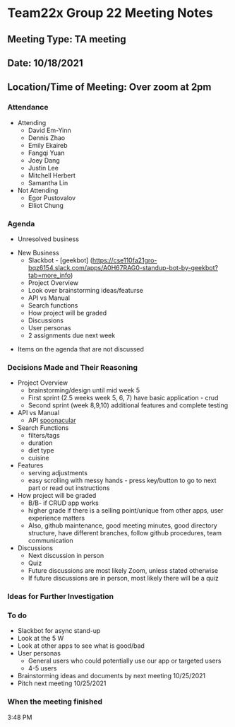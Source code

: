 
# Team22x Group 22 Meeting Notes
## Meeting Type: TA meeting
## Date: 10/18/2021
## Location/Time of Meeting: Over zoom at 2pm

### Attendance 
* Attending
  * David Em-Yinn
  * Dennis Zhao
  * Emily Ekaireb
  * Fangqi Yuan
  * Joey Dang
  * Justin Lee
  * Mitchell Herbert 
  * Samantha Lin
* Not Attending
  * Egor Pustovalov
  * Elliot Chung
  
### Agenda
  
- Unresolved business

* New Business
    * Slackbot - [geekbot] (https://cse110fa21gro-bqz6154.slack.com/apps/A0H67RAG0-standup-bot-by-geekbot?tab=more_info)
    * Project Overview
    * Look over brainstorming ideas/featurse
    * API vs Manual
    * Search functions
    * How project will be graded
    * Discussions
    * User personas
    * 2 assignments due next week

- Items on the agenda that are not discussed 

  
 ### Decisions Made and Their Reasoning
 * Project Overview
    * brainstorming/design until mid week 5
    * First sprint (2.5 weeks week 5, 6, 7) have basic application - crud
    * Second sprint (week 8,9,10) additional features and complete testing
 * API vs Manual
    * API [spoonacular](https://spoonacular.com/api/docs/recipes-api)
 * Search Functions
    * filters/tags
    * duration
    * diet type
    * cuisine
 * Features
    * serving adjustments
    * easy scrolling with messy hands - press key/button to go to next part or read out instructions
 * How project will be graded
    * B/B- if CRUD app works
    * higher grade if there is a selling point/unique from other apps, user experience matters
    * Also, github maintenance, good meeting minutes, good directory structure, have different branches, follow github procedures, team communication
 * Discussions
    * Next discussion in person
    * Quiz
    * Future discussions are most likely Zoom, unless stated otherwise
    * If future discussions are in person, most likely there will be a quiz

 ### Ideas for Further Investigation

### To do
* Slackbot for async stand-up
* Look at the 5 W
* Look at other apps to see what is good/bad
* User personas
    * General users who could potentially use our app or targeted users
    * 4-5 users
 * Brainstorming ideas and documents by next meeting 10/25/2021
 * Pitch next meeting 10/25/2021
  
 ### When the meeting finished 
3:48 PM
